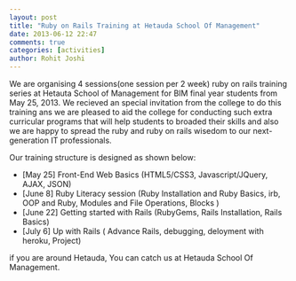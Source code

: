 ```yaml
---
layout: post
title: "Ruby on Rails Training at Hetauda School Of Management"
date: 2013-06-12 22:47
comments: true
categories: [activities]
author: Rohit Joshi
---
```


We are organising 4 sessions(one session per 2 week) ruby on rails training series at Hetauta School of Management for BIM final year students from May 25, 2013. We recieved an special invitation from the college to do this training ans we are pleased to aid the college for conducting such extra curricular programs that will help students to broaded their skills and also we are happy to spread the ruby and ruby on rails wisedom to our next-generation IT professionals.

Our training structure is designed as shown below:

  - [May 25] Front-End Web Basics (HTML5/CSS3, Javascript/JQuery, AJAX, JSON)
  - [June 8] Ruby Literacy session (Ruby Installation and Ruby Basics, irb, OOP and Ruby, Modules and File Operations, Blocks )
  - [June 22] Getting started with Rails (RubyGems, Rails Installation, Rails Basics)
  - [July 6] Up with Rails ( Advance Rails, debugging, deloyment with heroku, Project)

if you are around Hetauda, You can catch us at Hetauda School Of Management.


